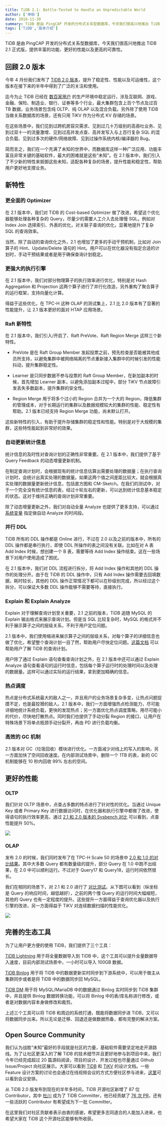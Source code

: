 ```yaml
---
title: TiDB 2.1: Battle-Tested to Handle an Unpredictable World
author: ['申砾']
date: 2018-11-30
summary: TiDB 是由 PingCAP 开发的分布式关系型数据库，今天我们很高兴地推出 TiDB 2.1 正式版，提供丰富的功能、更好的性能以及更高的可靠性。
tags: ['TiDB','版本介绍']
---
```


TiDB 是由 PingCAP 开发的分布式关系型数据库，今天我们很高兴地推出 TiDB 2.1 正式版，提供丰富的功能、更好的性能以及更高的可靠性。

## 回顾 2.0 版本

今年 4 月份我们发布了 [TiDB 2.0 版本](https://pingcap.com/blog-cn/tidb-2.0-ga-release-detail/)，提升了稳定性、性能以及可运维性，这个版本在接下来的半年中得到了广泛的关注和使用。

迄今为止 TiDB 已经在 [数百家用户](https://pingcap.com/cases-cn/) 的生产环境中稳定运行，涉及互联网、游戏、金融、保险、制造业、银行、证券等多个行业，最大集群包含上百个节点及过百 TB 数据，业务场景包含纯 OLTP、纯 OLAP 以及混合负载。另外除了使用 TiDB 当做关系数据库的场景，还有只用 TiKV 作为分布式 KV 存储的场景。

在这些场景中，我们见到过跨机房容灾需求、见到过几十万级别的高吞吐业务、见到过双十一的流量激增、见到过高并发点查、高并发写入与上百行复杂 SQL 的混合负载、见到过多次的硬件/网络故障、见到过操作系统内核/编译器的 Bug。

简而言之，我们在一个充满了未知的世界中，而数据库这样一种广泛应用、功能丰富且非常关键的基础软件，最大的困难就是这些“未知”。在 2.1 版本中，我们引入了不少新的特性来抵御这些未知，适配各种复杂的场景，提升性能和稳定性，帮助用户更好地支撑业务。

## 新特性

### 更全面的 Optimizer

在 2.1 版本中，我们对 TiDB 的 Cost-based Optimizer 做了改进，希望这个优化器能够处理各种复杂的 Query，尽量少的需要人工介入去处理慢 SQL。例如对 Index Join 选择索引、外表的优化，对关联子查询的优化，显著地提升了复杂 SQL 的查询效率。

当然，除了自动的查询优化之外，2.1 也增加了更多的手动干预机制，比如对 Join 算子的 Hint、Update/Delete 语句的 Hint。用户可以在优化器没有指定合适的计划时，手动干预结果或者是用于确保查询计划稳定。

### 更强大的执行引擎

在 2.1 版本中，我们对部分物理算子的执行效率进行优化，特别是对 Hash Aggregation 和 Projection 这两个算子进行了并行化改造，另外重构了聚合算子的运行框架，支持向量化计算。

得益于这些优化，在 TPC-H 这种 OLAP 的测试集上，2.1 比 2.0 版本有了显著的性能提升，让 2.1 版本更好的面对 HTAP 应用场景。

### Raft 新特性

在 2.1 版本中，我们引入/开启了、Raft PreVote、Raft Region Merge 这样三个新特性。

* PreVote 是在 Raft Group Member 发起投票之前，预先检查是否能被其他成员所支持，以避免集群中被网络隔离的节点重新接入集群中的时候引发的性能抖动，提升集群稳定性。

* Learner 是只同步数据不参与投票的 Raft Group Member，在新加副本的时候，首先增加 Learner 副本，以避免添加副本过程中，部分 TiKV 节点故障引发丢失多数副本，提升集群的安全性。

* Region Merge 用于将多个过小的 Region 合并为一个大的 Region，降低集群的管理成本，对于长期运行的集群以及数据规模较大的集群的性能、稳定性有帮助。2.1 版本已经支持 Region Merge 功能，尚未默认打开。

这些新特性的引入，有助于提升存储集群的稳定性和性能。特别是对于大规模的集群，这些特性能起到非常好的效果。

### 自动更新统计信息

统计信息的及时性对查询计划的正确性非常重要。在 2.1 版本中，我们提供了基于 Query Feedback 的动态增量更新机制。

在制定查询计划时，会根据现有的统计信息估算出需要处理的数据量；在执行查询计划时，会统计出真实处理的数据量。如果这两个值之间差距比较大，就会根据真实处理的数据量更新统计信息，包括直方图和 CM-Sketch。在我们的测试中，对于一个完全没有统计信息的表，经过十轮左右的更新，可以达到统计信息基本稳定的状态。这对于维持正确的查询计划非常重要。

除了动态增量更新之外，我们对自动全量 Analyze 也提供了更多支持，可以通过 [系统变量](https://github.com/pingcap/docs-cn/blob/master/sql/statistics.md#%E8%87%AA%E5%8A%A8%E6%9B%B4%E6%96%B0) 指定做自动 Analyze 的时间段。

### 并行 DDL

TiDB 所有的 DDL 操作都是 Online 进行，不过在 2.0 以及之前的版本中，所有的 DDL 操作都是串行执行，即使 DDL 所操作的表之间没有关联。比如在对 A 表 Add Index 时候，想创建一个 B 表，需要等待 Add Index 操作结束。这在一些场景下对用户使用造成了困扰。

在 2.1 版本中，我们对 DDL 流程进行拆分，将 Add Index 操作和其他的 DDL 操作的处理分开。由于在 TiDB 的 DDL 操作中，只有 Add Index 操作需要去回填数据，耗时较长，其他的 DDL 操作正常情况下都可以在秒级别完成，所以经过这个拆分，可以保证大多数 DDL 操作能够不需要等待，直接执行。

### Explain 和 Explain Analyze

Explain 对于理解查询计划至关重要，2.1 之前的版本，TiDB 追随 MySQL 的 Explain 输出格式来展示查询计划。但是当 SQL 比较复杂时，MySQL 的格式并不利于展示算子之间的层级关系，不利于用户定位问题。

2.1 版本中，我们使用缩进来展示算子之间的层级关系，对每个算子的详细信息也做了优化，希望整个查询计划一目了然，帮助用户尽快定位问题。[这篇文档](https://github.com/pingcap/docs/blob/master/sql/understanding-the-query-execution-plan.md) 可以帮助用户了解 TiDB 的查询计划。

用户除了通过 Explain 语句查看查询计划之外，在 2.1 版本中还可以通过 Explain Analyze 语句查看语句的运行时信息，包括每个算子运行时的处理时间以及处理的数据量。这样可以通过实际的运行结果，拿到更加精确的信息。

### 热点调度

热点是分布式系统最大的敌人之一，并且用户的业务场景复杂多变，让热点问题捉摸不定，也是最狡猾的敌人。2.1 版本中，我们一方面增强热点检测能力，尽可能详细地统计系统负载，更快的发现热点；另一方面优化热点调度策略，用尽可能小的代价，尽快地打散热点。同时我们也提供了手动分裂 Region 的接口，让用户在特殊场景下将单点瓶颈手动分裂开，再由 PD 进行负载均衡。

### 高效的 GC 机制

2.1 版本对 GC（垃圾回收）模块进行优化。一方面减少对线上的写入的影响，另一方面加快了空间回收速度。在内部测试场景中，删除一个 1TB 的表，新的 GC 机制能够在 10 秒内回收 99% 左右的空间。

## 更好的性能

### OLTP

我们针对 OLTP 场景中，点查占多数的特点进行了针对性的优化。当通过 Unique Key 或者 Primary Key 进行数据访问时，在优化器和执行引擎中都做了改进，使得语句的执行效率更高，通过  [2.1 和 2.0 版本的 Sysbench 对比](https://github.com/pingcap/docs/blob/master/benchmark/sysbench-v3.md) 可以看到，点查性能提升 50%。

![](https://upload-images.jianshu.io/upload_images/542677-a8bb088c0f5b33d5.png?imageMogr2/auto-orient/strip%7CimageView2/2/w/1240)


### OLAP

发布 2.0 的时候，我们同时发布了在 TPC-H Scale 50 的场景中 [2.0 和 1.0 的对比结果](https://github.com/pingcap/docs/blob/master/benchmark/tpch.md)。其中大多数 Query 都有数量级的提升，部分 Query 在 1.0 中跑不出结果，在 2.0 中可以顺利运行。不过对于 Query17 和 Query18，运行时间依然很长。

我们在相同的场景下，对 2.1 和 2.0 进行了 [对比测试](https://github.com/pingcap/docs/blob/master/benchmark/tpch-v2.md)。从下图可以看到（纵坐标是 Query 的响应时间，越低越好），之前的两个慢 Query 的运行时间大幅缩短，其他的 Query 也有一定程度的提升。这些提升一方面得益于查询优化器以及执行引擎的改进，另一方面得益于 TiKV 对连续数据扫描的性能优化。

![](https://upload-images.jianshu.io/upload_images/542677-bc72637fdb746be1.png?imageMogr2/auto-orient/strip%7CimageView2/2/w/1240)

## 完善的生态工具

为了让用户更方便的使用 TiDB，我们提供了三个工具：

[TiDB Lightning](https://pingcap.com/docs/tools/lightning/overview-architecture/) 用于将全量数据导入到 TiDB 中，这个工具可以提升全量数据导入速度，目前内部测试场景中，一小时可以导入 100GB 数据。

[TiDB Binlog](https://pingcap.com/docs/tools/tidb-binlog-cluster/) 用于将 TiDB 中的数据更新实时同步到下游系统中，可以用于做主从集群同步或者是将 TiDB 中的数据同步回 MySQL。

[TiDB DM](https://pingcap.com/docs/tools/data-migration-overview/) 用于将 MySQL/MariaDB 中的数据通过 Binlog 实时同步到 TiDB 集群中，并且提供 Binlog 数据转换功能，可以将 Binlog 中的表/库名称进行修改，或者是对数据内容本身做修改和裁剪。

上述三个工具可以将 TiDB 和周边的系统打通，既能将数据同步进 TiDB，又可以将数据同步出来。所以无论是迁移、回退还是做数据热备，都有完整的解决方案。

## Open Source Community

我们认为战胜“未知”最好的手段就是社区的力量，基础软件需要坚定地走开源路线。为了让社区更深入的了解 TiDB 的技术细节并且更好地参与到项目中来，我们今年已经完成超过 20 篇源码阅读，项目的设计、开发过程也尽量通过 Github Issue/Project 向社区展示。大家可以看到 [TiDB](https://github.com/pingcap/tidb/wiki/Design-Documents) 和 [TiKV](https://github.com/tikv/rfcs) 的设计文档。一些 Feature 设计方案的讨论也会通过在线视频会议的方式方便社区参与进来，[这里](https://github.com/pingcap/community/blob/master/proposals.md)可以看到会议安排。

从 TiDB 2.0 版发布到现在的半年多时间，TiDB 开源社区新增了 87 位 Contributor，其中 [杜川](https://github.com/spongedu) 成为了 TiDB Committer，他已经贡献了 [76 次 PR](https://github.com/pingcap/tidb/commits?author=spongedu)，还有一些活跃的 Contributor 有希望成为下一批 Committer。

在这里我们对社区贡献者表示由衷的感谢，希望更多志同道合的人能加入进来，也希望大家在 TiDB 这个开源社区能够有所收获。
